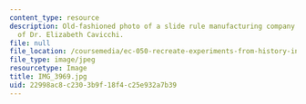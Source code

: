 ```yaml
---
content_type: resource
description: Old-fashioned photo of a slide rule manufacturing company. Photo courtesy
  of Dr. Elizabeth Cavicchi.
file: null
file_location: /coursemedia/ec-050-recreate-experiments-from-history-inform-the-future-from-the-past-galileo-january-iap-2010/22998ac8c2303b9f18f4c25e932a7b39_IMG_3969.jpg
file_type: image/jpeg
resourcetype: Image
title: IMG_3969.jpg
uid: 22998ac8-c230-3b9f-18f4-c25e932a7b39
---
```

